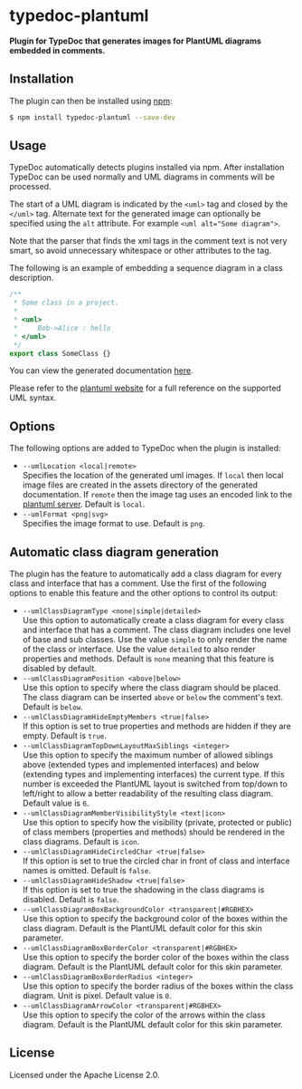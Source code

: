 # typedoc-plantuml

**Plugin for TypeDoc that generates images for PlantUML diagrams embedded in comments.**

## Installation

The plugin can then be installed using [npm](https://www.npmjs.com/):

```sh
$ npm install typedoc-plantuml --save-dev
```

## Usage

TypeDoc automatically detects plugins installed via npm. After installation TypeDoc can be used normally and UML
diagrams in comments will be processed.

The start of a UML diagram is indicated by the `<uml>` tag and closed by the `</uml>` tag. Alternate text for the
generated image can optionally be specified using the `alt` attribute. For example `<uml alt="Some diagram">`.

Note that the parser that finds the xml tags in the comment text is not very smart, so avoid unnecessary whitespace or
other attributes to the tag.

The following is an example of embedding a sequence diagram in a class description.

```typescript
/**
 * Some class in a project.
 *
 * <uml>
 *     Bob->Alice : hello
 * </uml>
 */
export class SomeClass {}
```

You can view the generated documentation [here](https://rawgit.com/artifacthealth/typedoc-plantuml/master/tests/baselines/reference/basic/classes/someclass.html).

Please refer to the [plantuml website](http://plantuml.com/) for a full reference on the supported UML syntax.

## Options

The following options are added to TypeDoc when the plugin is installed:

-   `--umlLocation <local|remote>`<br>
    Specifies the location of the generated uml images. If `local` then local image files are created in the assets
    directory of the generated documentation. If `remote` then the image tag uses an encoded link to the
    [plantuml server](http://www.plantuml.com/plantuml/). Default is `local`.
-   `--umlFormat <png|svg>`<br>
    Specifies the image format to use. Default is `png`.

## Automatic class diagram generation

The plugin has the feature to automatically add a class diagram for every class and interface that has a comment.
Use the first of the following options to enable this feature and the other options to control its output:

-   `--umlClassDiagramType <none|simple|detailed>`<br>
    Use this option to automatically create a class diagram for every class and interface that has a comment.
    The class diagram includes one level of base and sub classes. Use the value `simple` to only render the name
    of the class or interface. Use the value `detailed` to also render properties and methods.
    Default is `none` meaning that this feature is disabled by default.
-   `--umlClassDiagramPosition <above|below>`<br>
    Use this option to specify where the class diagram should be placed.
    The class diagram can be inserted `above` or `below` the comment's text. Default is `below`.
-   `--umlClassDiagramHideEmptyMembers <true|false>`<br>
    If this option is set to true properties and methods are hidden if they are empty. Default is `true`.
-   `--umlClassDiagramTopDownLayoutMaxSiblings <integer>`<br>
    Use this option to specify the maximum number of allowed siblings above (extended types and implemented interfaces)
    and below (extending types and implementing interfaces) the current type. If this number is exceeded the PlantUML
    layout is switched from top/down to left/right to allow a better readability of the resulting class diagram.
    Default value is `6`.
-   `--umlClassDiagramMemberVisibilityStyle <text|icon>`<br>
    Use this option to specify how the visibility (private, protected or public) of class members
    (properties and methods) should be rendered in the class diagrams. Default is `icon`.
-   `--umlClassDiagramHideCircledChar <true|false>`<br>
    If this option is set to true the circled char in front of class and interface names is omitted. Default is `false`.
-   `--umlClassDiagramHideShadow <true|false>`<br>
    If this option is set to true the shadowing in the class diagrams is disabled. Default is `false`.
-   `--umlClassDiagramBoxBackgroundColor <transparent|#RGBHEX>`<br>
    Use this option to specify the background color of the boxes within the class diagram.
    Default is the PlantUML default color for this skin parameter.
-   `--umlClassDiagramBoxBorderColor <transparent|#RGBHEX>`<br>
    Use this option to specify the border color of the boxes within the class diagram.
    Default is the PlantUML default color for this skin parameter.
-   `--umlClassDiagramBoxBorderRadius <integer>`<br>
    Use this option to specify the border radius of the boxes within the class diagram.
    Unit is pixel. Default value is `0`.
-   `--umlClassDiagramArrowColor <transparent|#RGBHEX>`<br>
    Use this option to specify the color of the arrows within the class diagram.
    Default is the PlantUML default color for this skin parameter.

## License

Licensed under the Apache License 2.0.
